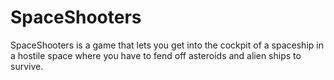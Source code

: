 # SpaceShooters
SpaceShooters is a game that lets you get into the cockpit of a spaceship in a hostile space where you have to fend off asteroids and alien ships to survive.
